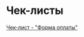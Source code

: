 # Чек-листы






<!-- [Чек-лист - "Форма оплаты"](https://app.qase.io/public/report/cbceaad776b83f76a31a7aac886eaf92c280c589#test-cases){target="_blank"} -->

<a href="http://app.qase.io/public/report/cbceaad776b83f76a31a7aac886eaf92c280c589#test-cases" target="_blank">Чек-лист - "Форма оплаты"</a>
